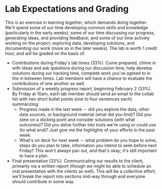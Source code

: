 # Lab Expectations and Grading

This is an exercise in learning together, which demands doing together. We'll spend some of our time developing common skills and knowledge (particularly in the early weeks); some of our time discussing our progress, generating ideas, and providing feedback; and some of our time actively working on the project, exploring data, developing solutions, and documenting our work (more so in the later weeks). The lab is worth 1 credit hour, and will be graded on the basis of:

* Contributions during Friday's lab times (33\%). Come prepared, chime in with ideas and ask questions during our discussion time, help develop solutions during our hacking time, complete work you've agreed to in the in between times. Lab members will have a chance to evaluate the contributions of one another as well.
* Submission of a weekly progress report, beginning February 2 (33\%). By Friday at 10am, each lab member should send an email to the collab list with two short bullet points (one to four sentences each) summarizing:
  * Progress made in the last week -- did you explore the data, other data sources, or background material (what did you find)? Did you stew on a sticking point and consider solutions (with what outcomes)? Did you delve further into tools we're using or could use (to what end)? Just give me the highlights of your efforts in the past week.
  * What's on deck for next week -- what problem do you hope to solve, steps do you plan to take, information you intend to seek before next Friday? This won't always pan out, and that's okay; it's still important to have a plan.
* Final presentation (33\%). Communicating our results to the client, primarily via a written report (though we might be able to schedule an oral presentation with the clients as well). This will be a collective effort; we'll break the report into sections mid-way through and everyone should contribute in some way. 
